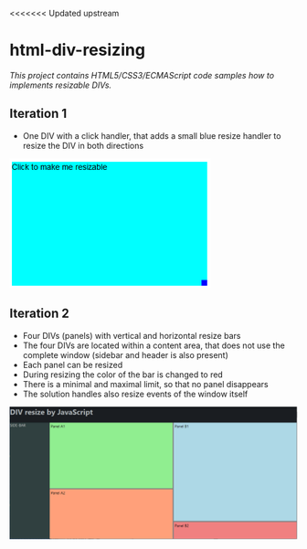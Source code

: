 <<<<<<< Updated upstream
# html-div-resizing

*This project contains HTML5/CSS3/ECMAScript code samples how to implements resizable DIVs.*

## Iteration 1

- One DIV with a click handler, that adds a small blue resize handler to resize the DIV in both directions

![iteration-1](docs/images/iteration1.png "A DIV with a simple resize handle")

## Iteration 2

- Four DIVs (panels) with vertical and horizontal resize bars
- The four DIVs are located within a content area, that does not use the complete window (sidebar and header is also present)
- Each panel can be resized
- During resizing the color of the bar is changed to red
- There is a minimal and maximal limit, so that no panel disappears
- The solution handles also resize events of the window itself


![iteration-2](docs/images/iteration2.png "Four DIVs with vertical and horizontal resize bars")

